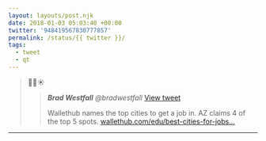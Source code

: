 ```yaml
---
layout: layouts/post.njk
date: 2018-01-03 05:03:40 +00:00
twitter: '948419567830777857'
permalink: /status/{{ twitter }}/
tags: 
  - tweet
  - qt
---
```


> 🌵😎☀️ 
> 
> > <cite>**Brad Westfall** @bradwestfall</cite> [View tweet](https://twitter.com/bradwestfall/status/948415070731579392)
> > 
> > Wallethub names the top cities to get a job in. AZ claims 4 of the top 5 spots. [wallethub.com/edu/best-cities-for-jobs…](https://wallethub.com/edu/best-cities-for-jobs/2173/)

---
